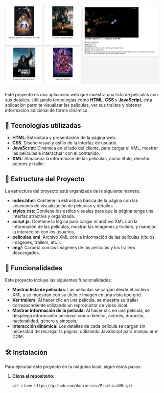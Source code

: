 # ![Películas](img/titulo.png)

Este proyecto es una aplicación web que muestra una lista de películas con sus detalles. Utilizando tecnologías como **HTML**, **CSS** y **JavaScript**, esta aplicación permite visualizar las películas, ver sus trailers y obtener información adicional de forma dinámica.

## 🚀 Tecnologías utilizadas

- **HTML**: Estructura y presentación de la página web.
- **CSS**: Diseño visual y estilo de la interfaz de usuario.
- **JavaScript**: Dinámica en el lado del cliente, para cargar el XML, mostrar las películas e interactuar con el contenido.
- **XML**: Almacena la información de las películas, como título, director, actores y trailer.

## 📂 Estructura del Proyecto

La estructura del proyecto está organizada de la siguiente manera:

- **index.html**: Contiene la estructura básica de la página con las secciones de visualización de películas y detalles.
- **styles.css**: Contiene los estilos visuales para que la página tenga una interfaz atractiva y organizada.
- **script.js**: Contiene la lógica para cargar el archivo XML con la información de las películas, mostrar las imágenes y trailers, y manejar la interacción con los usuarios.
- **peliculas.xml**: Archivo XML con la información de las películas (títulos, imágenes, trailers, etc.).
- **img/**: Carpeta con las imágenes de las películas y los trailers descargados.

## 📜 Funcionalidades

Este proyecto incluye las siguientes funcionalidades:

- **Mostrar lista de películas**: Las películas se cargan desde el archivo XML y se muestran con su título e imagen en una vista tipo grid.
- **Ver trailers**: Al hacer clic en una película, se muestra su trailer correspondiente utilizando un reproductor de video local.
- **Mostrar información de la película**: Al hacer clic en una película, se despliega información adicional como director, actores, duración, nacionalidad, género y sinopsis.
- **Interacción dinámica**: Los detalles de cada película se cargan sin necesidad de recargar la página, utilizando JavaScript para manipular el DOM.

## 🛠️ Instalación

Para ejecutar este proyecto en tu máquina local, sigue estos pasos:

1. **Clona el repositorio**:
   ```bash
   git clone https://github.com/daniarranz/PracticaXML.git
